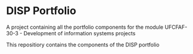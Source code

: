 # DISP Portfolio

A project containing all the portfolio components for the module UFCFAF-30-3 - Development of information systems projects

This repositiory contains the components of the DISP portfolio
